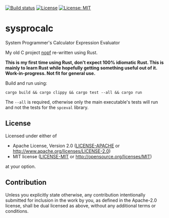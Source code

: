  [![Build status](https://github.com/Teknomancer/sysprocalc/workflows/Build/badge.svg)](https://github.com/Teknomancer/sysprocalc/actions)
 [![License](https://img.shields.io/badge/License-Apache%202.0-blue.svg)](https://opensource.org/licenses/Apache-2.0)
 [![License: MIT](https://img.shields.io/badge/License-MIT-yellow.svg)](https://opensource.org/licenses/MIT)
  
# sysprocalc
System Programmer's Calculator Expression Evaluator

My old C project [nopf](https://github.com/Teknomancer/nopf) re-written using Rust.

**This is my first time using Rust, don't expect 100% idiomatic Rust. This is mainly to learn Rust while hopefully getting something useful out of it. Work-in-progress. Not fit for general use.**

Build and run using:
```
cargo build && cargo clippy && cargo test --all && cargo run
```

The `--all` is required, otherwise only the main executable's tests will run and not the tests for the `spceval` library.

## License

Licensed under either of

 * Apache License, Version 2.0
   ([LICENSE-APACHE](LICENSE-APACHE) or http://www.apache.org/licenses/LICENSE-2.0)
 * MIT license
   ([LICENSE-MIT](LICENSE-MIT) or http://opensource.org/licenses/MIT)

at your option.

## Contribution

Unless you explicitly state otherwise, any contribution intentionally submitted
for inclusion in the work by you, as defined in the Apache-2.0 license, shall be
dual licensed as above, without any additional terms or conditions.

